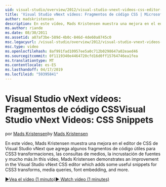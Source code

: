 ```yaml
---
uid: visual-studio/overview/2012/visual-studio-vnext-videos-css-editor-snippets
title: 'Visual Studio vNext vídeos: Fragmentos de código CSS | Microsoft Docs'
author: madskristensen
description: En este vídeo, Mads Kristensen muestra una mejora en el editor de CSS de Visual Studio vNext que agrega algunos fragmentos de código útiles para las transformaciones de CSS3, preguntas y medios...
ms.author: riande
ms.date: 08/30/2011
ms.assetid: a87af3be-589d-4b0c-846d-4de60a8745c0
msc.legacyurl: /visual-studio/overview/2012/visual-studio-vnext-videos-css-editor-snippets
msc.type: video
ms.openlocfilehash: 8af991fad10957ee5a0c712b0298647a02eaed46
ms.sourcegitcommit: 0f1119340e4464720cfd16d0ff15764746ea1fea
ms.translationtype: MT
ms.contentlocale: es-ES
ms.lasthandoff: 04/17/2019
ms.locfileid: "59395841"
---
```

# <a name="visual-studio-vnext-videos-css-snippets"></a><span data-ttu-id="02bb7-103">Visual Studio vNext vídeos: Fragmentos de código CSS</span><span class="sxs-lookup"><span data-stu-id="02bb7-103">Visual Studio vNext Videos: CSS Snippets</span></span>

<span data-ttu-id="02bb7-104">por [Mads Kristensen](https://github.com/madskristensen)</span><span class="sxs-lookup"><span data-stu-id="02bb7-104">by [Mads Kristensen](https://github.com/madskristensen)</span></span>

<span data-ttu-id="02bb7-105">En este vídeo, Mads Kristensen muestra una mejora en el editor de CSS de Visual Studio vNext que agrega algunos fragmentos de código útiles para CSS3 transformaciones, las consultas de medios, la incrustación de fuentes y mucho más.</span><span class="sxs-lookup"><span data-stu-id="02bb7-105">In this video, Mads Kristensen demonstrates an improvement in the Visual Studio vNext CSS editor which adds some useful snippets for CSS3 transforms, media queries, font embedding, and more.</span></span>

[<span data-ttu-id="02bb7-106">&#9654;Vea el vídeo (1 minuto)</span><span class="sxs-lookup"><span data-stu-id="02bb7-106">&#9654; Watch video (1 minutes)</span></span>](https://channel9.msdn.com/Blogs/ASP-NET-Site-Videos/visual-studio-vnext-videos-css-editor-snippets)
